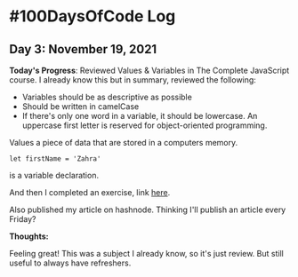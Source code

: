 # #100DaysOfCode Log

## Day 3: November 19, 2021

**Today's Progress**:
Reviewed Values & Variables in The Complete JavaScript course. I already know this but in summary, reviewed the following:

- Variables should be as descriptive as possible
- Should be written in camelCase
- If there's only one word in a variable, it should be lowercase. An uppercase first letter is reserved for object-oriented programming.

Values a piece of data that are stored in a computers memory.

```
let firstName = 'Zahra'
```

is a variable declaration.

And then I completed an exercise, link [here](https://github.com/zahrakhadijha/javascript-course-exercises/commit/2fdfcd9275f0728ca5a7e1aef92ef84ab57f5d6a).

Also published my article on hashnode. Thinking I'll publish an article every Friday?

**Thoughts:**

Feeling great! This was a subject I already know, so it's just review. But still useful to always have refreshers.
